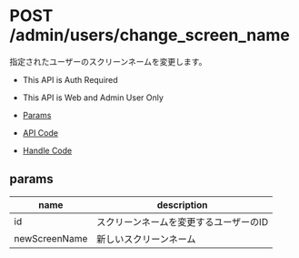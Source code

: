 # POST /admin/users/change_screen_name

指定されたユーザーのスクリーンネームを変更します。

- This API is Auth Required
- This API is Web and Admin User Only

- [Params](#params)
- [API Code](/src/endpoints/admin/users/change_screen_name.js)
- [Handle Code](/src/handlers/web/admin/users/change_screen_name.js)

## params


name|description
---|---
id|スクリーンネームを変更するユーザーのID
newScreenName|新しいスクリーンネーム
